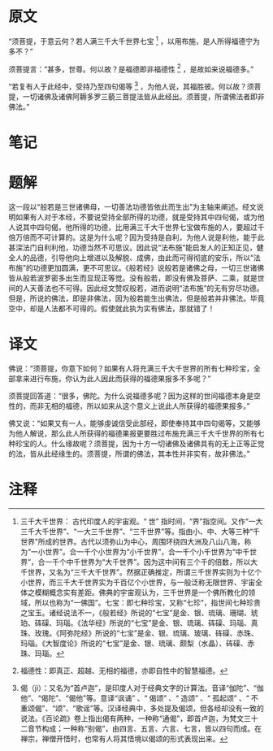 # 原文
“须菩提，于意云何？若人满三千大千世界七宝 [^1] ，以用布施，是人所得福德宁为多不？”

须菩提言：“甚多，世尊。何以故？是福德即非福德性 [^2] ，是故如来说福德多。”

“若复有人于此经中，受持乃至四句偈等 [^3] ，为他人说，其福胜彼。何以故？须菩提，一切诸佛及诸佛阿耨多罗三藐三菩提法皆从此经出。须菩提，所谓佛法者即非佛法。”
# 笔记

# 题解
这一段以“般若是三世诸佛母，一切善法功德皆依此而生出”为主轴来阐述。经文说明如果有人对于本经，不要说受持全部所得的功德，就是受持其中四句偈，或为他人说其中四句偈，他所得的功德，比用满三千大千世界七宝做布施的人，要超过千倍万倍而不可计算的。这是为什么呢？因为受持是自利，为他人说是利他，能于此甚深法门自利利他，功德当然不可思议。因此说“法布施”能启发人的正知正见，健全人的品德，引导他向上增进以及解脱、成佛，由此而可得彻底的安乐，所以“法布施”的功德更加圆满，更不可思议。《般若经》说般若是诸佛之母，一切三世诸佛皆从般若波罗密多出生而显现正等觉。没有般若，即没有佛及菩萨、二乘，就是世间的人天善法也不可得。因此经文赞叹般若，进而说明“法布施”的无有穷尽功德。但是，所说的佛法，即是非佛法，因为般若能生出佛法，但是般若并非佛法。毕竟空中，却是人法都不可得的。假使就此执为实有佛法，那就错了！
# 译文
佛说：“须菩提，你意下如何？如果有人将充满三千大千世界的所有七种珍宝，全部拿来进行布施，你认为此人因此而获得的福德果报多不多呢？”

须菩提回答道：“很多，佛陀。为什么说福德多呢？因为这样的世间福德本身是空性的，而非无相的福德，所以如来从这个意义上说此人所获得的福德果报多。”

佛又说：“如果又有一人，能够虔诚信受此部经，即使奉持其中四句偈等，又能够为他人解说，那么此人所获得的福德果报更要胜过布施充满三千大千世界的所有七种珍宝的人。什么缘故呢？须菩提，因为十方一切诸佛及诸佛具有的无上正等正觉的法，皆从此经缘生的。须菩提，所谓的佛法，其本性并非实有，故非佛法。”
# 注释

[^1]: 三千大千世界： 古代印度人的宇宙观。“ 世” 指时间，“界”指空间。又作“一大三千大千世界”、“一大三千世界”、“三千世界”等。指由小、中、大等三种“千世界”所成的世界。古代以须弥山为中心，周围环绕四大洲及八山八海，称为“一小世界”。合一千个小世界为“小千世界”，合一千个小千世界为“中千世界”，合一千个中千世界为“大千世界”。因为这中间有三个千的倍数，所以大千世界，又名为“三千大千世界”。然据正确推定，所谓三千世界实则为十亿个小世界，而三千大千世界实为千百亿个小世界，与一般泛称无限世界、宇宙全体之模糊概念实有差距。佛典的宇宙观认为，三千世界是一个佛所教化的领域，所以也称为“一佛国”。七宝：即七种珍宝，又称“七珍”，指世间七种珍贵之宝玉。诸经说法不一，《般若经》所说的“七宝”是金、银、琉璃、珊瑚、琥珀、砗磲、玛瑙。《法华经》所说的“七宝”是金、银、琉璃、砗磲、玛瑙、真珠、玫瑰。《阿弥陀经》所说的“七宝”是金、银、琉璃、玻璃、砗磲、赤珠、玛瑙。《大智度论》所说的“七宝”是金、银、琉璃、颇梨（水晶）、砗磲、赤珠、玛瑙。
[^2]: 福德性：即真正、超越、无相的福德，亦即自性中的智慧福德。
[^3]: 偈（jì）：又名为“首卢迦”，是印度人对于经典文字的计算法。音译“伽陀”、“伽他”、“偈陀”、“偈他”等。意译“讽诵” 、“ 偈颂” 、“ 造颂” 、“ 孤起颂” 、“ 不重颂偈”、“颂”、“歌谣”等。汉译经典中，多处提及偈颂，但各经却没有一致的说法。《百论疏》卷上指出偈有两种，一种称“通偈”，即首卢迦，为梵文三十二音节构成；一种称“别偈”，由四言、五言、六言、七言，皆以四句而成。在禅宗，禅僧开悟时，也常有人将其悟境以偈颂的形式表现出来。